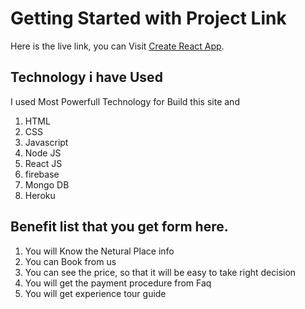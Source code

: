# Getting Started with Project Link

Here is the live link, you can Visit [Create React App](https://github.com/facebook/create-react-app).

## Technology i have Used

I used Most Powerfull Technology for Build this site and
1. HTML
2. CSS
3. Javascript
4. Node JS
5. React JS
6. firebase
7. Mongo DB
8. Heroku

## Benefit list that you get form here.

1. You will Know the Netural Place info
2. You can Book from us
3. You can see the price, so that it will be easy to take right decision
4. You will get the payment procedure from Faq
5. You will get experience tour guide 

